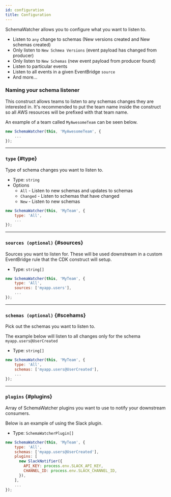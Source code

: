 ```yaml
---
id: configuration
title: Configuration
---
```


SchemaWatcher allows you to configure what you want to listen to.

- Listen to `any` change to schemas (New versions created and New schemas created)
- Only listen to `New Schmea Versions` (event payload has changed from producer)
- Only listen to `New Schemas` (new event payload from producer found)
- Listen to particular events
- Listen to all events in a given EventBridge `source`
- And more...

### Naming your schema listener

This construct allows teams to listen to any schemas changes they are interested in. It's recommended to put the team name inside the construct so all AWS resources will be prefixed with that team name.

An example of a team called `MyAwesomeTeam` can be seen below.

```js title="Setting up schema listeners for MyAwesomeTeam"
new SchemaWatcher(this, 'MyAwesomeTeam', {
    ...
});
```

---


### `type` {#type}

Type of schema changes you want to listen to.

- Type: `string`
- Options
  - `All` - Listen to new schemas and updates to schemas
  - `Changed` - Listen to schemas that have changed
  - `New` - Listen to new schemas

```js title="Example of listening to All schema changes"
new SchemaWatcher(this, 'MyTeam', {
    type: 'All',
    ...
});
```

---

### `sources (optional)` {#sources}

Sources you want to listen for. These will be used downstream in a custom EventBridge rule that the CDK construct will setup.

- Type: `string[]`

```js title="Example of listening to All schema changes for the source myapp.users"
new SchemaWatcher(this, 'MyTeam', {
    type: 'All',
    sources: ['myapp.users'],
    ...
});
```

---

### `schemas (optional)` {#scehams}

Pick out the schemas you want to listen to.

The example below will listen to all changes only for the schema `myapp.users@UserCreated`

- Type: `string[]`

```js title="Example of listening to All schema changes for the source myapp.users"
new SchemaWatcher(this, 'MyTeam', {
    type: 'All',
    schemas: ['myapp.users@UserCreated'],
    ...
});
```

---

### `plugins` {#plugins}

Array of SchemaWatcher plugins you want to use to notify your downstream consumers.

Below is an example of using the Slack plugin.

- Type: `SchemaWatcherPlugin[]`

```js title="Example of listening to All schema changes for the source myapp.users"
new SchemaWatcher(this, 'MyTeam', {
    type: 'All',
    schemas: ['myapp.users@UserCreated'],
    plugins: [
      new SlackNotifier({
        API_KEY: process.env.SLACK_API_KEY,
        CHANNEL_ID: process.env.SLACK_CHANNEL_ID,
      }),
    ],
    ...
});
```

